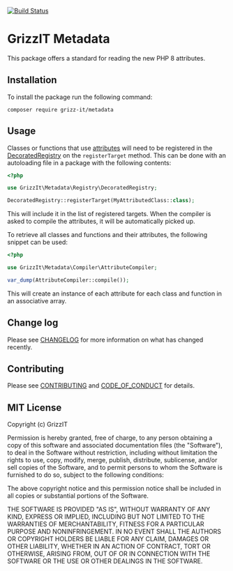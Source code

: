 [![Build Status](https://travis-ci.com/grizz-it/metadata.svg?branch=master)](https://travis-ci.com/grizz-it/metadata)

# GrizzIT Metadata

This package offers a standard for reading the new PHP 8 attributes.

## Installation

To install the package run the following command:

```
composer require grizz-it/metadata
```

## Usage

Classes or functions that use [attributes](https://www.php.net/manual/en/language.attributes.php)
will need to be registered in the [DecoratedRegistry](src/Registry/DecoratedRegistry.php)
on the `registerTarget` method. This can be done with an autoloading file in a
package with the following contents:
```php
<?php

use GrizzIt\Metadata\Registry\DecoratedRegistry;

DecoratedRegistry::registerTarget(MyAttributedClass::class);
```

This will include it in the list of registered targets.
When the compiler is asked to compile the attributes, it will be automatically
picked up.

To retrieve all classes and functions and their attributes, the following snippet can be used:

```php
<?php

use GrizzIt\Metadata\Compiler\AttributeCompiler;

var_dump(AttributeCompiler::compile());

```

This will create an instance of each attribute for each class and function in an
associative array.

## Change log

Please see [CHANGELOG](CHANGELOG.md) for more information on what has changed recently.

## Contributing

Please see [CONTRIBUTING](CONTRIBUTING.md) and [CODE_OF_CONDUCT](CODE_OF_CONDUCT.md) for details.

## MIT License

Copyright (c) GrizzIT

Permission is hereby granted, free of charge, to any person obtaining a copy
of this software and associated documentation files (the "Software"), to deal
in the Software without restriction, including without limitation the rights
to use, copy, modify, merge, publish, distribute, sublicense, and/or sell
copies of the Software, and to permit persons to whom the Software is
furnished to do so, subject to the following conditions:

The above copyright notice and this permission notice shall be included in all
copies or substantial portions of the Software.

THE SOFTWARE IS PROVIDED "AS IS", WITHOUT WARRANTY OF ANY KIND, EXPRESS OR
IMPLIED, INCLUDING BUT NOT LIMITED TO THE WARRANTIES OF MERCHANTABILITY,
FITNESS FOR A PARTICULAR PURPOSE AND NONINFRINGEMENT. IN NO EVENT SHALL THE
AUTHORS OR COPYRIGHT HOLDERS BE LIABLE FOR ANY CLAIM, DAMAGES OR OTHER
LIABILITY, WHETHER IN AN ACTION OF CONTRACT, TORT OR OTHERWISE, ARISING FROM,
OUT OF OR IN CONNECTION WITH THE SOFTWARE OR THE USE OR OTHER DEALINGS IN THE
SOFTWARE.
